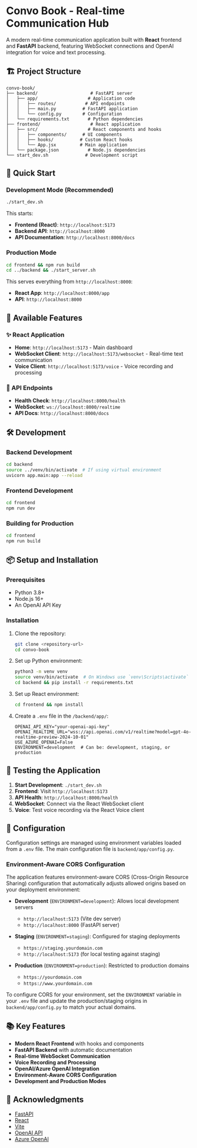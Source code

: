 # Convo Book - Real-time Communication Hub

A modern real-time communication application built with **React** frontend and **FastAPI** backend, featuring WebSocket connections and OpenAI integration for voice and text processing.

## 🏗️ Project Structure 

```
convo-book/
├── backend/                    # FastAPI server
│   ├── app/                   # Application code
│   │   ├── routes/           # API endpoints
│   │   ├── main.py          # FastAPI application
│   │   └── config.py        # Configuration
│   └── requirements.txt       # Python dependencies
├── frontend/                   # React application
│   ├── src/                   # React components and hooks
│   │   ├── components/      # UI components
│   │   ├── hooks/          # Custom React hooks
│   │   └── App.jsx         # Main application
│   └── package.json           # Node.js dependencies
└── start_dev.sh              # Development script
```

## 🚀 Quick Start

### Development Mode (Recommended)
```bash
./start_dev.sh
```

This starts:
- **Frontend (React)**: `http://localhost:5173` 
- **Backend API**: `http://localhost:8000`
- **API Documentation**: `http://localhost:8000/docs`

### Production Mode
```bash
cd frontend && npm run build
cd ../backend && ./start_server.sh
```

This serves everything from `http://localhost:8000`:
- **React App**: `http://localhost:8000/app`
- **API**: `http://localhost:8000`

## 📱 Available Features

### ✨ React Application
- **Home**: `http://localhost:5173` - Main dashboard
- **WebSocket Client**: `http://localhost:5173/websocket` - Real-time text communication
- **Voice Client**: `http://localhost:5173/voice` - Voice recording and processing

### 🔧 API Endpoints
- **Health Check**: `http://localhost:8000/health`
- **WebSocket**: `ws://localhost:8000/realtime`
- **API Docs**: `http://localhost:8000/docs`

## 🛠️ Development

### Backend Development
```bash
cd backend
source ../venv/bin/activate  # If using virtual environment
uvicorn app.main:app --reload
```

### Frontend Development
```bash
cd frontend
npm run dev
```

### Building for Production
```bash
cd frontend
npm run build
```

## 📦 Setup and Installation

### Prerequisites
- Python 3.8+
- Node.js 16+
- An OpenAI API Key

### Installation

1. Clone the repository:
   ```bash
   git clone <repository-url>
   cd convo-book
   ```

2. Set up Python environment:
   ```bash
   python3 -m venv venv
   source venv/bin/activate  # On Windows use `venv\Scripts\activate`
   cd backend && pip install -r requirements.txt
   ```

3. Set up React environment:
   ```bash
   cd frontend && npm install
   ```

4. Create a `.env` file in the `/backend/app/`:
   ```env
   OPENAI_API_KEY="your-openai-api-key"
   OPENAI_REALTIME_URL="wss://api.openai.com/v1/realtime?model=gpt-4o-realtime-preview-2024-10-01"
   USE_AZURE_OPENAI=False
   ENVIRONMENT=development  # Can be: development, staging, or production
   ```

## 🧪 Testing the Application

1. **Start Development**: `./start_dev.sh`
2. **Frontend**: Visit `http://localhost:5173`
3. **API Health**: `http://localhost:8000/health`
4. **WebSocket**: Connect via the React WebSocket client
5. **Voice**: Test voice recording via the React Voice client

## 🔧 Configuration

Configuration settings are managed using environment variables loaded from a `.env` file. The main configuration file is `backend/app/config.py`.

### Environment-Aware CORS Configuration

The application features environment-aware CORS (Cross-Origin Resource Sharing) configuration that automatically adjusts allowed origins based on your deployment environment:

- **Development** (`ENVIRONMENT=development`): Allows local development servers
  - `http://localhost:5173` (Vite dev server)
  - `http://localhost:8000` (FastAPI server)

- **Staging** (`ENVIRONMENT=staging`): Configured for staging deployments
  - `https://staging.yourdomain.com`
  - `http://localhost:5173` (for local testing against staging)

- **Production** (`ENVIRONMENT=production`): Restricted to production domains
  - `https://yourdomain.com`
  - `https://www.yourdomain.com`

To configure CORS for your environment, set the `ENVIRONMENT` variable in your `.env` file and update the production/staging origins in `backend/app/config.py` to match your actual domains.

## 📚 Key Features

- **Modern React Frontend** with hooks and components
- **FastAPI Backend** with automatic documentation
- **Real-time WebSocket Communication**
- **Voice Recording and Processing**
- **OpenAI/Azure OpenAI Integration**
- **Environment-Aware CORS Configuration**
- **Development and Production Modes**

## 🤝 Acknowledgments

- [FastAPI](https://fastapi.tiangolo.com/)
- [React](https://react.dev/)
- [Vite](https://vite.dev/)
- [OpenAI API](https://openai.com/api/)
- [Azure OpenAI](https://azure.microsoft.com/services/cognitive-services/openai-service/)
